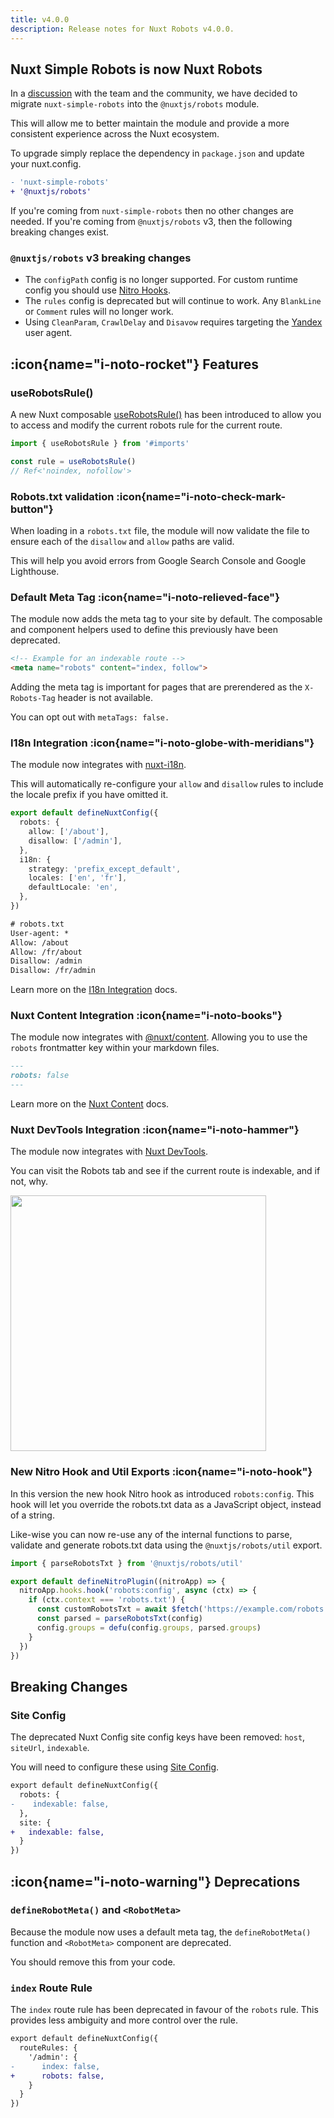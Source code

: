 ```yaml
---
title: v4.0.0
description: Release notes for Nuxt Robots v4.0.0.
---
```


## Nuxt Simple Robots is now Nuxt Robots

In a [discussion](https://github.com/nuxt-modules/robots/issues/116) with the team and the community, we have decided to migrate `nuxt-simple-robots` into the `@nuxtjs/robots` module.

This will allow me to better maintain the module and provide a more consistent experience across the Nuxt ecosystem.

To upgrade simply replace the dependency in `package.json` and update your nuxt.config.

```diff
- 'nuxt-simple-robots'
+ '@nuxtjs/robots'
```

If you're coming from `nuxt-simple-robots` then no other changes are needed. If you're coming from `@nuxtjs/robots` v3, then
the following breaking changes exist.

### `@nuxtjs/robots` v3 breaking changes

- The `configPath` config is no longer supported. For custom runtime config you should use [Nitro Hooks](/robots/nitro-api/nitro-hooks).
- The `rules` config is deprecated but will continue to work. Any `BlankLine` or `Comment` rules will no longer work.
- Using `CleanParam`, `CrawlDelay` and `Disavow` requires targeting the [Yandex](/robots/guides/yandex) user agent.

## :icon{name="i-noto-rocket"} Features

### useRobotsRule()

A new Nuxt composable [useRobotsRule()](/robots/api/use-robots-rule) has been introduced to allow you to access and modify the current robots rule for the current route.

```ts
import { useRobotsRule } from '#imports'

const rule = useRobotsRule()
// Ref<'noindex, nofollow'>
```

### Robots.txt validation :icon{name="i-noto-check-mark-button"}

When loading in a `robots.txt` file, the module will now validate the file to ensure each of the `disallow` and `allow` paths are valid.

This will help you avoid errors from Google Search Console and Google Lighthouse.

### Default Meta Tag :icon{name="i-noto-relieved-face"}

The module now adds the meta tag to your site by default. The composable and component helpers used to
define this previously have been deprecated.

```html
<!-- Example for an indexable route -->
<meta name="robots" content="index, follow">
```

Adding the meta tag is important for pages that are prerendered as the `X-Robots-Tag` header is not available.

You can opt out with `metaTags: false.`

### I18n Integration :icon{name="i-noto-globe-with-meridians"}

The module now integrates with [nuxt-i18n](https://i18n.nuxtjs.org/).

This will automatically re-configure your `allow` and `disallow` rules to include the locale prefix if you have
omitted it.

```ts
export default defineNuxtConfig({
  robots: {
    allow: ['/about'],
    disallow: ['/admin'],
  },
  i18n: {
    strategy: 'prefix_except_default',
    locales: ['en', 'fr'],
    defaultLocale: 'en',
  },
})
```

```txt
# robots.txt
User-agent: *
Allow: /about
Allow: /fr/about
Disallow: /admin
Disallow: /fr/admin
```

Learn more on the [I18n Integration](/robots/integrations/i18n) docs.

### Nuxt Content Integration :icon{name="i-noto-books"}

The module now integrates with [@nuxt/content](https://content.nuxt.com/). Allowing you to use the `robots` frontmatter key within your markdown files.

```md
---
robots: false
---
```

Learn more on the [Nuxt Content](/robots/integrations/content) docs.

### Nuxt DevTools Integration :icon{name="i-noto-hammer"}

The module now integrates with [Nuxt DevTools](https://devtools.nuxt.com/).

You can visit the Robots tab and see if the current route is indexable, and if not, why.

<Image height="409" loading="lazy" src="https://github.com/harlan-zw/nuxt-simple-robots/assets/5326365/c9442b1f-75c6-47c1-b61d-76c949964ef4">

### New Nitro Hook and Util Exports :icon{name="i-noto-hook"}

In this version the new hook Nitro hook as introduced `robots:config`. This hook
will let you override the robots.txt data as a JavaScript object, instead of a string.

Like-wise you can now re-use any of the internal functions to parse, validate and generate
robots.txt data using the `@nuxtjs/robots/util` export.

```ts
import { parseRobotsTxt } from '@nuxtjs/robots/util'

export default defineNitroPlugin((nitroApp) => {
  nitroApp.hooks.hook('robots:config', async (ctx) => {
    if (ctx.context === 'robots.txt') {
      const customRobotsTxt = await $fetch('https://example.com/robots.txt')
      const parsed = parseRobotsTxt(config)
      config.groups = defu(config.groups, parsed.groups)
    }
  })
})
```

## Breaking Changes

### Site Config

The deprecated Nuxt Config site config keys have been removed: `host`, `siteUrl`, `indexable`.

You will need to configure these using [Site Config](/site-config/getting-started/background).

```diff
export default defineNuxtConfig({
  robots: {
-    indexable: false,
  },
  site: {
+   indexable: false,
  }
})
```

## :icon{name="i-noto-warning"} Deprecations

### `defineRobotMeta()` and `<RobotMeta>`

Because the module now uses a default meta tag, the `defineRobotMeta()` function and `<RobotMeta>` component are deprecated.

You should remove this from your code.

### `index` Route Rule

The `index` route rule has been deprecated in favour of the `robots` rule. This provides
less ambiguity and more control over the rule.

```diff
export default defineNuxtConfig({
  routeRules: {
    '/admin': {
-      index: false,
+      robots: false,
    }
  }
})
```

